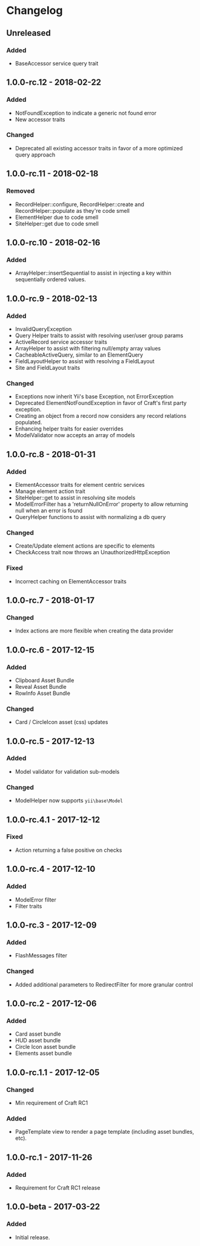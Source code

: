 Changelog
=========

## Unreleased
### Added
- BaseAccessor service query trait

## 1.0.0-rc.12 - 2018-02-22
### Added
- NotFoundException to indicate a generic not found error
- New accessor traits

### Changed
- Deprecated all existing accessor traits in favor of a more optimized query approach

## 1.0.0-rc.11 - 2018-02-18
### Removed
- RecordHelper::configure, RecordHelper::create and RecordHelper::populate as they're code smell
- ElementHelper due to code smell
- SiteHelper::get due to code smell

## 1.0.0-rc.10 - 2018-02-16
### Added
- ArrayHelper::insertSequential to assist in injecting a key within sequentially ordered values.

## 1.0.0-rc.9 - 2018-02-13
### Added
- InvalidQueryException
- Query Helper traits to assist with resolving user/user group params
- ActiveRecord service accessor traits
- ArrayHelper to assist with filtering null/empty array values
- CacheableActiveQuery, similar to an ElementQuery
- FieldLayoutHelper to assist with resolving a FieldLayout
- Site and FieldLayout traits

### Changed
- Exceptions now inherit Yii's base Exception, not ErrorException
- Deprecated ElementNotFoundException in favor of Craft's first party exception.
- Creating an object from a record now considers any record relations populated.
- Enhancing helper traits for easier overrides
- ModelValidator now accepts an array of models

## 1.0.0-rc.8 - 2018-01-31
### Added
- ElementAccessor traits for element centric services
- Manage element action trait
- SiteHelper::get to assist in resolving site models
- ModelErrorFilter has a 'returnNullOnError' property to allow returning null when an error is found
- QueryHelper functions to assist with normalizing a db query

### Changed
- Create/Update element actions are specific to elements
- CheckAccess trait now throws an UnauthorizedHttpException

### Fixed
- Incorrect caching on ElementAccessor traits

## 1.0.0-rc.7 - 2018-01-17
### Changed
- Index actions are more flexible when creating the data provider

## 1.0.0-rc.6 - 2017-12-15
### Added
- Clipboard Asset Bundle
- Reveal Asset Bundle
- RowInfo Asset Bundle

### Changed
- Card / CircleIcon asset (css) updates

## 1.0.0-rc.5 - 2017-12-13
### Added
- Model validator for validation sub-models

### Changed
- ModelHelper now supports `yii\base\Model`

## 1.0.0-rc.4.1 - 2017-12-12
### Fixed
- Action returning a false positive on checks

## 1.0.0-rc.4 - 2017-12-10
### Added
- ModelError filter
- Filter traits

## 1.0.0-rc.3 - 2017-12-09
### Added
- FlashMessages filter

### Changed
- Added additional parameters to RedirectFilter for more granular control

## 1.0.0-rc.2 - 2017-12-06
### Added
- Card asset bundle
- HUD asset bundle
- Circle Icon asset bundle
- Elements asset bundle

## 1.0.0-rc.1.1 - 2017-12-05
### Changed
- Min requirement of Craft RC1

### Added
- PageTemplate view to render a page template (including asset bundles, etc).

## 1.0.0-rc.1 - 2017-11-26
### Added
- Requirement for Craft RC1 release

## 1.0.0-beta - 2017-03-22
### Added
- Initial release.
